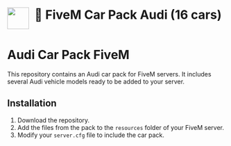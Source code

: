 <h1 align="center">
    <img src="https://i.postimg.cc/bvFG8Zwr/Logo-Audi.png" width="50" align="left" />
    🚗 FiveM Car Pack Audi (16 cars)
</h1>
<p align="center">
    <img alt="" src="https://madewithlove.now.sh/fr?heart=true&colorB=%2300008B&template=for-the-badge">
</p>

# Audi Car Pack FiveM

This repository contains an Audi car pack for FiveM servers. It includes several Audi vehicle models ready to be added to your server.

## Installation

1. Download the repository.
2. Add the files from the pack to the `resources` folder of your FiveM server.
3. Modify your `server.cfg` file to include the car pack.
